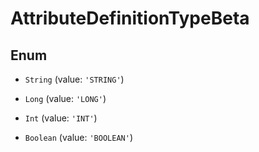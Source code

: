 # AttributeDefinitionTypeBeta

## Enum


* `String` (value: `'STRING'`)

* `Long` (value: `'LONG'`)

* `Int` (value: `'INT'`)

* `Boolean` (value: `'BOOLEAN'`)

